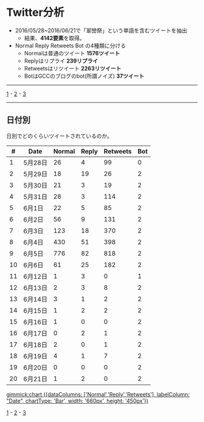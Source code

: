 # Twitter分析

- 2016/05/28~2016/06/21で「翠巒祭」という単語を含むツイートを抽出
  - 結果、**4142要素**を取得。
- Normal Reply Retweets Bot の4種類に分ける
  - Normalは普通のツイート **1576ツイート**
  - Replyはリプライ **239リプライ**
  - Retweetsはリツイート **2263リツイート**
  - BotはGCCのブログのbot(所謂ノイズ) **37ツイート**

----

[1](#!Twitter分析.md) - [2](#!Twitter分析2.md) - [3](#!Twitter分析3.md)

----

## 日付別

日別でどのくらいツイートされているのか。

|#|Date|Normal|Reply|Retweets|Bot|
|-|----|------|-----|--------|---|
|1|5月28日|26|4|99|0|
|2|5月29日|18|19|26|2|
|3|5月30日|21|3|19|2|
|4|5月31日|28|3|114|2|
|5|6月1日|22|5|85|2|
|6|6月2日|56|9|131|2|
|7|6月3日|123|18|370|2|
|8|6月4日|430|51|398|2|
|9|6月5日|776|82|818|2|
|10|6月6日|61|25|182|2|
|11|6月12日|1|3|0|1|
|12|6月13日|2|3|8|2|
|13|6月14日|3|1|2|2|
|14|6月15日|1|2|2|2|
|15|6月16日|1|0|0|2|
|16|6月17日|0|2|1|2|
|17|6月18日|2|0|1|2|
|18|6月19日|4|1|7|2|
|19|6月20日|0|0|0|2|
|20|6月21日|1|2|0|2|


[gimmick:chart ({dataColumns: ['Normal','Reply','Retweets'], labelColumn: "Date", chartType: 'Bar', width: '660px', height: '450px'})]()

[1](#!Twitter分析.md) - [2](#!Twitter分析2.md) - [3](#!Twitter分析3.md)